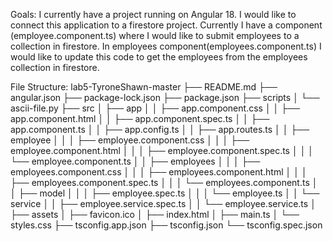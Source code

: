 Goals:
I currently have a project running on Angular 18. I would like to connect this application to a firestore project. Currently I have a component (employee.component.ts) where I would like to submit employees 
to a collection in firestore. In employees component(employees.component.ts) I would like to update this code to get the employees from the employees collection in firestore.

File Structure: 
lab5-TyroneShawn-master
    ├── README.md
    ├── angular.json
    ├── package-lock.json
    ├── package.json
    ├── scripts
    │   └── ascii-file.py
    ├── src
    │   ├── app
    │   │   ├── app.component.css
    │   │   ├── app.component.html
    │   │   ├── app.component.spec.ts
    │   │   ├── app.component.ts
    │   │   ├── app.config.ts
    │   │   ├── app.routes.ts
    │   │   ├── employee
    │   │   │   ├── employee.component.css
    │   │   │   ├── employee.component.html
    │   │   │   ├── employee.component.spec.ts
    │   │   │   └── employee.component.ts
    │   │   ├── employees
    │   │   │   ├── employees.component.css
    │   │   │   ├── employees.component.html
    │   │   │   ├── employees.component.spec.ts
    │   │   │   └── employees.component.ts
    │   │   ├── model
    │   │   │   ├── employee.spec.ts
    │   │   │   └── employee.ts
    │   │   └── service
    │   │       ├── employee.service.spec.ts
    │   │       └── employee.service.ts
    │   ├── assets
    │   ├── favicon.ico
    │   ├── index.html
    │   ├── main.ts
    │   └── styles.css
    ├── tsconfig.app.json
    ├── tsconfig.json
    └── tsconfig.spec.json